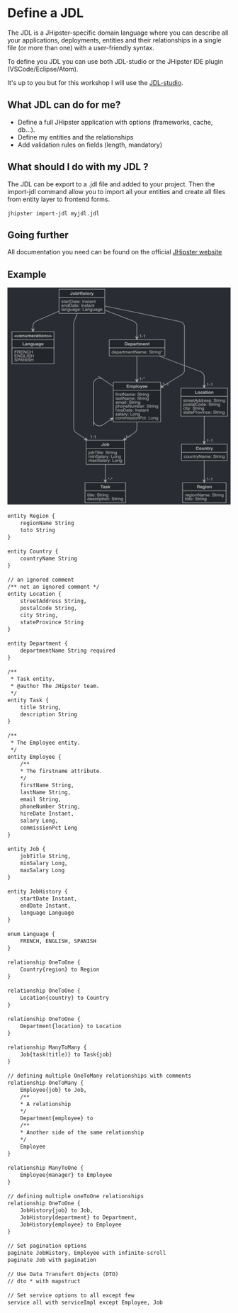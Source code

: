 # Define a JDL
The JDL is a JHipster-specific domain language where you can describe all your applications, 
deployments, entities and their relationships in a single file (or more than one) with a user-friendly syntax.

To define you JDL you can use both JDL-studio or the JHipster IDE plugin (VSCode/Eclipse/Atom).

It's up to you but for this workshop I will use the [JDL-studio](https://start.jhipster.tech/jdl-studio/).

## What JDL can do for me?
* Define a full JHipster application with options (frameworks, cache, db...).
* Define my entities and the relationships
* Add validation rules on fields (length, mandatory)

## What should I do with my JDL ?
The JDL can be export to a .jdl file and added to your project.
Then the import-jdl command allow you to import all your entities and create all files from entity layer to frontend forms.

`jhipster import-jdl myjdl.jdl`

## Going further
All documentation you need can be found on the official [JHipster website](https://www.jhipster.tech/jdl/)

## Example

![Default JHipster JDL](https://github.com/avdev4j/workshop-introduction-JHipster/blob/master/resources/jdl.png)

``` 
entity Region {
	regionName String
    toto String
}

entity Country {
	countryName String
}

// an ignored comment
/** not an ignored comment */
entity Location {
	streetAddress String,
	postalCode String,
	city String,
	stateProvince String
}

entity Department {
	departmentName String required
}

/**
 * Task entity.
 * @author The JHipster team.
 */
entity Task {
	title String,
	description String
}

/**
 * The Employee entity.
 */
entity Employee {
	/**
	* The firstname attribute.
	*/
	firstName String,
	lastName String,
	email String,
	phoneNumber String,
	hireDate Instant,
	salary Long,
	commissionPct Long
}

entity Job {
	jobTitle String,
	minSalary Long,
	maxSalary Long
}

entity JobHistory {
	startDate Instant,
	endDate Instant,
	language Language
}

enum Language {
    FRENCH, ENGLISH, SPANISH
}

relationship OneToOne {
	Country{region} to Region
}

relationship OneToOne {
	Location{country} to Country
}

relationship OneToOne {
	Department{location} to Location
}

relationship ManyToMany {
	Job{task(title)} to Task{job}
}

// defining multiple OneToMany relationships with comments
relationship OneToMany {
	Employee{job} to Job,
	/**
	* A relationship
	*/
	Department{employee} to
	/**
	* Another side of the same relationship
	*/
	Employee
}

relationship ManyToOne {
	Employee{manager} to Employee
}

// defining multiple oneToOne relationships
relationship OneToOne {
	JobHistory{job} to Job,
	JobHistory{department} to Department,
	JobHistory{employee} to Employee
}

// Set pagination options
paginate JobHistory, Employee with infinite-scroll
paginate Job with pagination

// Use Data Transfert Objects (DTO)
// dto * with mapstruct

// Set service options to all except few
service all with serviceImpl except Employee, Job

```
